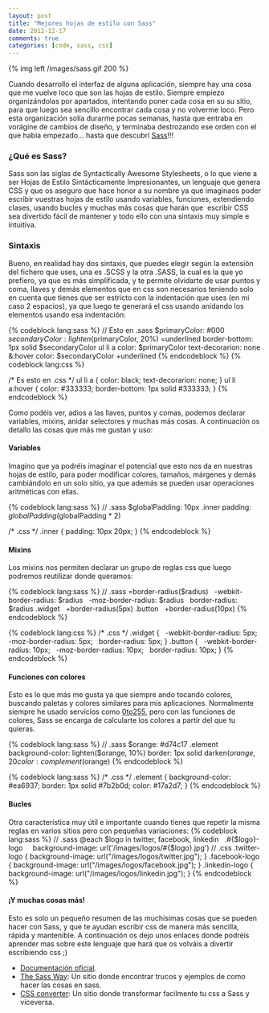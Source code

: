 ```yaml
---
layout: post
title: "Mejores hojas de estilo con Sass"
date: 2012-12-17
comments: true
categories: [code, sass, css] 
---
```

{% img left /images/sass.gif 200 %}

Cuando desarrollo el interfaz de alguna aplicación, siempre hay una cosa que me vuelve loco que son las hojas de estilo. Siempre empiezo organizándolas por apartados, intentando poner cada cosa en su su sitio, para que luego sea sencillo encontrar cada cosa y no volverme loco. Pero esta organización solía durarme pocas semanas, hasta que entraba en vorágine de cambios de diseño, y terminaba destrozando ese orden con el que había empezado... hasta que descubrí <a title="Sass - Syntactically Awesome Stylesheets" href="http://sass-lang.com" target="_blank">Sass</a>!!!

<!--more-->


<h3>¿Qué es Sass?</h3>
Sass son las siglas de Syntactically Awesome Stylesheets, o lo que viene a ser Hojas de Estilo Sintácticamente Impresionantes, un lenguaje que genera CSS y que os aseguro que hace honor a su nombre ya que imaginaos poder escribir vuestras hojas de estilo usando variables, funciones, extendiendo clases, usando bucles y muchas más cosas que harán que  escribir CSS sea divertido fácil de mantener y todo ello con una sintaxis muy simple e intuitiva.

<h3>Sintaxis</h3>
Bueno, en realidad hay dos sintaxis, que puedes elegir según la extensión del fichero que uses, una es .SCSS y la otra .SASS, la cual es la que yo prefiero, ya que es más simplificada, y te permite olvidarte de usar puntos y coma, llaves y demás elementos que en css son necesarios teniendo solo en cuenta que tienes que ser estricto con la indentación que uses (en mi caso 2 espacios), ya que luego te generará el css usando anidando los elementos usando esa indentación:

{% codeblock lang:sass %}
// Esto en .sass
$primaryColor: #000
$secondaryColor: lighten($primaryColor, 20%)
=underlined
  border-bottom: 1px solid $secondaryColor
ul
  li
    a
      color: $primaryColor
      text-decorarion: none
      &amp;:hover
        color: $secondaryColor
        +underlined
{% endcodeblock %}
{% codeblock lang:css %}

/* Es esto en .css */
ul li a {
  color: black;
  text-decorarion: none;
}
ul li a:hover {
  color: #333333;
  border-bottom: 1px solid #333333;
}
{% endcodeblock %}

Como podéis ver, adios a las llaves, puntos y comas, podemos declarar variables, mixins, anidar selectores y muchas más cosas. A continuación os detallo las cosas que más me gustan y uso:

<h4>Variables</h4>
Imagino que ya podréis imaginar el potencial que esto nos da en nuestras hojas de estilo, para poder modificar colores, tamaños, márgenes y demás cambiándolo en un solo sitio, ya que además se pueden usar operaciones aritméticas con ellas.

{% codeblock lang:sass %}
// .sass
$globalPadding: 10px
.inner
  padding: $globalPadding ($globalPadding * 2)

/* .css */
.inner {
  padding: 10px 20px; 
}
{% endcodeblock %}

<h4>Mixins</h4>
Los mixins nos permiten declarar un grupo de reglas css que luego podremos reutilizar donde queramos:

{% codeblock lang:sass %}
// .sass
=border-radius($radius)
  -webkit-border-radius: $radius
  -moz-border-radius: $radius
  border-radius: $radius
.widget
  +border-radius(5px)
.button
  +border-radius(10px)
{% endcodeblock %}

{% codeblock lang:css %}
/* .css */
.widget {
  -webkit-border-radius: 5px;
  -moz-border-radius: 5px;
  border-radius: 5px; 
}
.button {
  -webkit-border-radius: 10px;
  -moz-border-radius: 10px;
  border-radius: 10px; 
}
{% endcodeblock %}

<h4>Funciones con colores</h4>
Esto es lo que más me gusta ya que siempre ando tocando colores, buscando paletas y colores similares para mis aplicaciones. Normalmente siempre he usado servicios como <a title="0to255" href="http://0to255.com" target="_blank">0to255</a>, pero con las funciones de colores, Sass se encarga de calcularte los colores a partir del que tu quieras.

{% codeblock lang:sass %}
// .sass
$orange: #d74c17
.element
  background-color: lighten($orange, 10%)
  border: 1px solid darken($orange, 20%)
  color: complement($orange)
{% endcodeblock %}

{% codeblock lang:sass %}
/* .css */
.element {
  background-color: #ea6937;
  border: 1px solid #7b2b0d;
  color: #17a2d7; 
}
{% endcodeblock %}

<h4>Bucles</h4>
Otra característica muy útil e importante cuando tienes que repetir la misma reglas en varios sitios pero con pequeñas variaciones:
{% codeblock lang:sass %}
// .sass
@each $logo in twitter, facebook, linkedin
  .#{$logo}-logo
    background-image: url('/images/logos/#{$logo}.jpg')
// .css
.twitter-logo {
  background-image: url("/images/logos/twitter.jpg"); 
}
.facebook-logo {
  background-image: url("/images/logos/facebook.jpg"); 
}
.linkedin-logo {
  background-image: url("/images/logos/linkedin.jpg"); 
}
{% endcodeblock %}
<h4>¡Y muchas cosas más!</h4>
Esto es solo un pequeño resumen de las muchísimas cosas que se pueden hacer con Sass, y que te ayudan escribir css de manera más sencilla, rápida y mantenible. A continuación os dejo unos enlaces donde podréis aprender mas sobre este lenguaje que hará que os volváis a divertir escribiendo css ;)
<ul>
	<li><span style="line-height:13px;"><a title="Documentación Sass" href="http://sass-lang.com/docs/yardoc/file.SASS_REFERENCE.html" target="_blank">Documentación oficial</a>.</span></li>
	<li><a title="The Sass Way" href="http://thesassway.com" target="_blank">The Sass Way</a>: Un sitio donde encontrar trucos y ejemplos de como hacer las cosas en sass.</li>
	<li><a title="Css converter" href="http://cssconvert.mgwebsolutions.net" target="_blank">CSS converter</a>: Un sitio donde transformar facilmente tu css a Sass y viceversa.</li>
</ul>